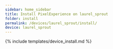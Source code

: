 ```yaml
---
sidebar: home_sidebar
title: Install PixelExperience on laurel_sprout
folder: install
permalink: /devices/laurel_sprout/install/
device: laurel_sprout
---
```

{% include templates/device_install.md %}
